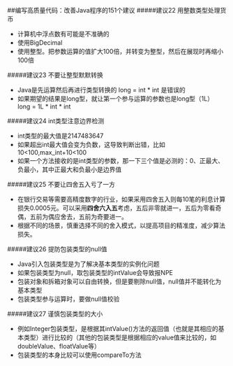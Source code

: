 ##编写高质量代码：改善Java程序的151个建议
#####建议22 用整数类型处理货币
* 计算机中浮点数有可能是不准确的
* 使用BigDecimal
* 使用整型。把参数运算的值扩大100倍，并转变为整型，然后在展现时再缩小100倍

#####建议23 不要让整型默默转换
* Java是先运算然后再进行类型转换的 long = int * int 是错误的
* 如果期望的结果是long型，就让第一个参与运算的参数也是long型（1L） long = 1L * int * int

#####建议24 int类型注意边界检测
* int类型的最大值是2147483647
* 如果超出int最大值会变为负数，这导致判断出错，比如10<100,max_int+10<100
* 如果一个方法接收的是int类型的参数，那一下三个值是必测的：0、正最大、负最小，其中正最大和负最小是边界值

#####建议25 不要让四舍五入亏了一方
* 在银行交易等需要高精度数字的行业，如果采用四舍五入则每10笔的利息计算损失0.0005元。可以采用**四舍六入五**考虑，五后非零就进一，五后为零看奇偶，五前为偶应舍去，五前为奇要进一。
* 根据不同的场景，慎重选择不同的舍入模式，以提高项目的精准度，减少算法损失。

#####建议26 提防包装类型的null值
* Java引入包装类型是为了解决基本类型的实例化问题
* 如果包装类型为null，取包装类型的intValue会导致报NPE
* 包装对象和拆箱对象可以自由转换，但是要剔除null值，null值并不能转化为基本类型
* 包装类型参与运算时，要做null值校验

#####建议27 谨慎包装类型的大小
* 例如Integer包装类型，是根据其intValue()方法的返回值（也就是其相应的基本类型）进行比较的（其他的包装类型是根据相应的value值来比较的，如doubleValue、floatValue等）
* 包装类型的本身比较可以使用compareTo方法